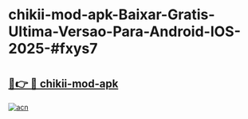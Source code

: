 # chikii-mod-apk-Baixar-Gratis-Ultima-Versao-Para-Android-IOS-2025-#fxys7

# <h2><a href="https://ainizakaria.my?title=chikii-mod-apk&ref=24M">🔗👉 🔴 chikii-mod-apk</a></h2>

[![acn](https://github.com/user-attachments/assets/0f9c940e-d8b0-45ae-aac7-cd30a18b3e1c)](https://ainizakaria.my?title=chikii-mod-apk&ref=24M)

